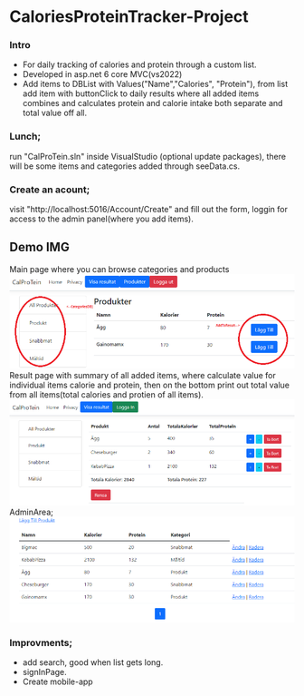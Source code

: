 # CaloriesProteinTracker-Project

### Intro
- For daily tracking of calories and protein through a custom list.
- Developed in asp.net 6 core MVC(vs2022)
- Add items to DBList with Values("Name","Calories", "Protein"), from list add item with buttonClick to daily results where all added items combines and calculates protein and calorie intake both separate and total value off all.

### Lunch;
run "CalProTein.sln" inside VisualStudio (optional update packages), there will be some items and categories added through seeData.cs.
### Create an acount;
visit "http://localhost:5016/Account/Create" and fill out the form, loggin for access to the admin panel(where you add items).

## Demo IMG
Main page where you can browse categories and products
![MainPage](imgDemo/main.png)
Result page with summary of all added items, where calculate value for individual items calorie and protein, then on the bottom print out total value from all items(total calories and protien of all items).
![Results](imgDemo/results.png)
AdminArea;
![Results](imgDemo/admin.png)


### Improvments;
- add search, good when list gets long.
- signInPage.
- Create mobile-app
